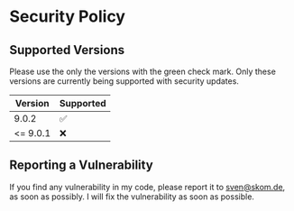 # Security Policy

## Supported Versions

Please use the only the versions with the green check mark. Only these versions are
currently being supported with security updates.

| Version | Supported          |
| ------- | ------------------ |
| 9.0.2  | :white_check_mark: |
| <= 9.0.1  | :x:                |


## Reporting a Vulnerability

If you find any vulnerability in my code, please report it to sven@skom.de, as soon as possibly.
I will fix the vulnerability as soon as possible.
